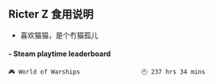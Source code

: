 ## Ricter Z 食用说明
- 喜欢猫猫，是个冇猫孤儿

<!-- steam-box start -->
#### - Steam playtime leaderboard
```text
🎮 World of Warships                 🕘 237 hrs 34 mins
```
<!-- Powered by https://github.com/YouEclipse/steam-box . -->
<!-- steam-box end -->
